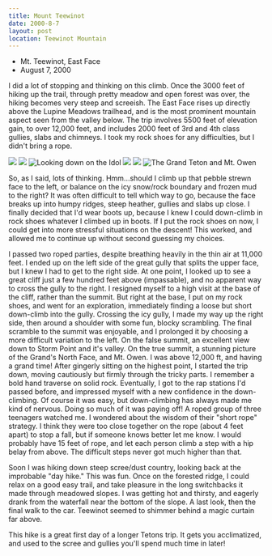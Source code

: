 ```yaml
---
title: Mount Teewinot
date: 2000-8-7
layout: post
location: Teewinot Mountain
---
```


* Mt. Teewinot, East Face
* August 7, 2000

I did a lot of stopping and thinking on this climb. Once the 3000 feet
of hiking up the trail, through pretty meadow and open forest was
over, the hiking becomes very steep and screeish. The East Face rises
up directly above the Lupine Meadows trailhead, and is the most
prominent mountain aspect seen from the valley below. The trip
involves 5500 feet of elevation gain, to over 12,000 feet, and
includes 2000 feet of 3rd and 4th class gullies, slabs and chimneys. I
took my rock shoes for any difficulties, but I didn't bring a rope.


![](images/articles/trips/2000/fteewinot.jpg)
![](images/articles/trips/2000/teenear.jpg)
![Looking down on the Idol](images/articles/trips/2000/theidol.jpg)
![](images/articles/trips/2000/fromtee.jpg)
![](images/articles/trips/2000/grandt.jpg)
![The Grand Teton and Mt. Owen](images/articles/trips/2000/ham2.jpg)

So, as I said, lots of thinking. Hmm...should I climb up that pebble
strewn face to the left, or balance on the icy snow/rock boundary and
frozen mud to the right? It was often difficult to tell which way to
go, because the face breaks up into humpy ridges, steep heather,
gullies and slabs up close. I finally decided that I'd wear boots up,
because I knew I could down-climb in rock shoes whatever I climbed up
in boots.  If I put the rock shoes on now, I could get into more
stressful situations on the descent!  This worked, and allowed me to
continue up without second guessing my choices.



I passed two roped parties, despite breathing heavily in the thin air
at 11,000 feet.  I ended up on the left side of the great gully that
splits the upper face, but I knew I had to get to the right side. At
one point, I looked up to see a great cliff just a few hundred feet
above (impassable), and no apparent way to cross the gully to the
right.  I resigned myself to a high visit at the base of the cliff,
rather than the summit.  But right at the base, I put on my rock
shoes, and went for an exploration, immediately finding a loose but
short down-climb into the gully. Crossing the icy gully, I made my way
up the right side, then around a shoulder with some fun, blocky
scrambling.  The final scramble to the summit was enjoyable, and I
prolonged it by choosing a more difficult variation to the left. On
the false summit, an excellent view down to Storm Point and it's
valley. On the true summit, a stunning picture of the Grand's North
Face, and Mt. Owen. I was above 12,000 ft, and having a grand time!
After gingerly sitting on the highest point, I started the trip down,
moving cautiously but firmly through the tricky parts. I remember a
bold hand traverse on solid rock.  Eventually, I got to the rap
stations I'd passed before, and impressed myself with a new confidence
in the down-climbing. Of course it was easy, but down-climbing has
always made me kind of nervous. Doing so much of it was paying off! A
roped group of three teenagers watched me. I wondered about the wisdom
of their "short rope" strategy. I think they were too close together
on the rope (about 4 feet apart) to stop a fall, but if someone knows
better let me know. I would probably have 15 feet of rope, and let
each person climb a step with a hip belay from above. The difficult
steps never got much higher than that.



Soon I was hiking down steep scree/dust country, looking back at the
improbable "day hike." This was fun. Once on the forested ridge, I
could relax on a good easy trail, and take pleasure in the long
switchbacks it made through meadowed slopes.  I was getting hot and
thirsty, and eagerly drank from the waterfall near the bottom of the
slope. A last look, then the final walk to the car. Teewinot seemed to
shimmer behind a magic curtain far above.


This hike is a great first day of a longer Tetons trip. It gets you
acclimatized, and used to the scree and gullies you'll spend much time
in later!






